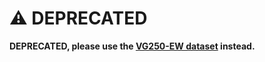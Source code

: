 # ⚠️ DEPRECATED

**DEPRECATED, please use the [VG250-EW dataset](https://github.com/juliuste/open-data-scraper) instead.**
